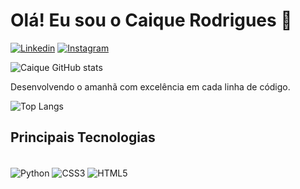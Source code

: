 # Olá! Eu sou o Caique Rodrigues 👋

[![Linkedin](https://img.shields.io/badge/LinkedIn-0077B5?style=for-the-badge&logo=linkedin&logoColor=white)](https://www.linkedin.com/in/caique-rodrigues-143a54243/)
[![Instagram](https://img.shields.io/badge/Instagram-E4405F?style=for-the-badge&logo=instagram&logoColor=white)](https://www.instagram.com/kiq_rdg/)

![Caique GitHub stats](https://github-readme-stats.vercel.app/api?username=devkiq&show_icons=true&theme=dark)

Desenvolvendo o amanhã com excelência em cada linha de código.


![Top Langs](https://github-readme-stats.vercel.app/api/top-langs/?username=devkiq&langs_count=8)


## Principais Tecnologias

<div style="display: inline_block"><br/>
    <img align="center" alt="Python" src="https://img.shields.io/badge/Python-3776AB?style=for-the-badge&logo=python&logoColor=white" />
    <img align="center" alt="CSS3" src="https://img.shields.io/badge/CSS3-1572B6?style=for-the-badge&logo=css3&logoColor=white" />
    <img align="center" alt="HTML5" src="https://img.shields.io/badge/HTML5-E34F26?style=for-the-badge&logo=html5&logoColor=white" />
</div><br/>
